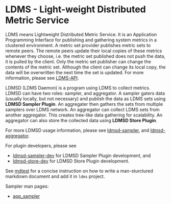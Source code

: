 LDMS - Light-weight Distributed Metric Service
==============================================

LDMS means Lightweight Distributed Metric Service. It is an Application
Programming Interface for publishing and gathering system metrics in a clustered
environment. A metric set provider publishes metric sets to remote peers. The
remote peers update their local copies of these metrics whenever they choose,
i.e. the metric set published does not push the data, it is pulled by the
client. Only the metric set publisher can change the contents of the metric set.
Although the client can change its local copy, the data will be overwritten the
next time the set is updated. For more information, please see [LDMS-API].

LDMSD (LDMS Daemon) is a program using LDMS to collect metrics. LDMSD can have
two roles: sampler, and aggregator. A sampler gaters data (usually locally, but
not necessary) and publish the data as LDMS sets using **LDMSD Sampler Plugin**.
An aggregater then gathers the sets from multiple samplers over LDMS network. An
aggregator can collect LDMS sets from another aggregator. This creates tree-like
data gathering for scalability. An aggregator can also store the collected data
using **LDMSD Store Plugin**.

For more LDMSD usage information, please see [ldmsd-sampler], and
[ldmsd-aggregator].

For plugin developers, please see
- [ldmsd-sampler-dev] for LDMSD Sampler Plugin
  development, and
- [ldmsd-store-dev] for LDMSD Store Plugin
  development.

See [mdtest](doc/mdtest.md) for a concise instruction on how to write
a man-sturctured markdown document and add it in `ldms` project.

[LDMS-API]: LDMS.html
[ldmsd-sampler]: src/ldmsd/ldmsd-sampler.md
[ldmsd-aggregator]: src/ldmsd/ldmsd-aggregator.md
[ldmsd-sampler-dev]: src/ldmsd/ldmsd-sampler-dev.md
[ldmsd-store-dev]: src/ldmsd/ldmsd-store-dev.md

Sampler man pages:
- [app_sampler](src/ldmsd-samplers/app_sampler/ldmsd_app_sampler.md)
